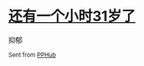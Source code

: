 # [还有一个小时31岁了](https://github.com/yihong0618/gitblog/issues/133)

抑郁

<sub>Sent from <a href="https://apps.apple.com/cn/app/id1314212521">PPHub</a></sub>